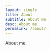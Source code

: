 ```yaml
---
layout: single
title: About
subtitle: About me
desc: About me.
permalink: /about/
---
```


About me.
